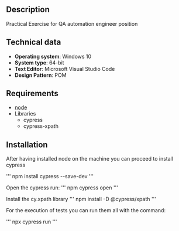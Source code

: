 
## Description

Practical Exercise for QA automation engineer position  

## Technical data

* __Operating system__: Windows 10
* __System type__: 64-bit
* __Text Editor__: Microsoft Visual Studio Code
* __Design Pattern__: POM

## Requirements

* [node](https://nodejs.org/en/download)
* Libraries
    * cypress
    * cypress-xpath


## Installation

After having installed node on the machine you can proceed to install cypress

'''
npm install cypress --save-dev
'''

Open the cypress run:
'''
npm cypress open
'''

Install the cy.xpath library
'''
npm install -D @cypress/xpath
'''

For the execution of tests you can run them all with the command:

'''
npx cypress run
'''